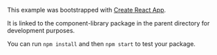 This example was bootstrapped with [Create React App](https://github.com/facebook/create-react-app).

It is linked to the component-library package in the parent directory for development purposes.

You can run `npm install` and then `npm start` to test your package.
